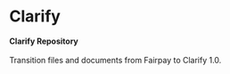 # Clarify

**Clarify Repository**
<br>
<br>
Transition files and documents from Fairpay to Clarify 1.0.
<br>
<br>

